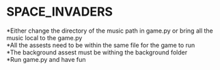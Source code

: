 # SPACE_INVADERS
*Either change the directory of the music path in game.py or bring all the music local to the game.py<br>
*All the assests need to be within the same file for the game to run <br>
*The background assest must be withing the background folder <br>
*Run game.py and have fun
